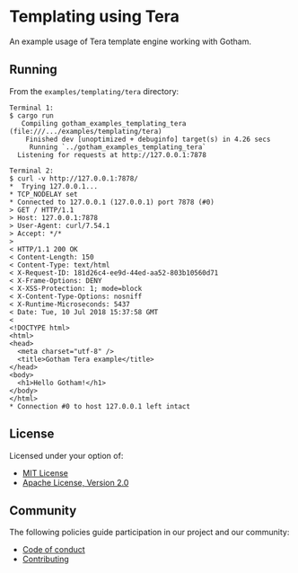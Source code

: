 # Templating using Tera

An example usage of Tera template engine working with Gotham.

## Running

From the `examples/templating/tera` directory:

```
Terminal 1:
$ cargo run
   Compiling gotham_examples_templating_tera (file:///.../examples/templating/tera)
    Finished dev [unoptimized + debuginfo] target(s) in 4.26 secs
     Running `../gotham_examples_templating_tera`
  Listening for requests at http://127.0.0.1:7878

Terminal 2:
$ curl -v http://127.0.0.1:7878/
*  Trying 127.0.0.1...
* TCP_NODELAY set
* Connected to 127.0.0.1 (127.0.0.1) port 7878 (#0)
> GET / HTTP/1.1
> Host: 127.0.0.1:7878
> User-Agent: curl/7.54.1
> Accept: */*
>
< HTTP/1.1 200 OK
< Content-Length: 150
< Content-Type: text/html
< X-Request-ID: 181d26c4-ee9d-44ed-aa52-803b10560d71
< X-Frame-Options: DENY
< X-XSS-Protection: 1; mode=block
< X-Content-Type-Options: nosniff
< X-Runtime-Microseconds: 5437
< Date: Tue, 10 Jul 2018 15:37:58 GMT
<
<!DOCTYPE html>
<html>
<head>
  <meta charset="utf-8" />
  <title>Gotham Tera example</title>
</head>
<body>
  <h1>Hello Gotham!</h1>
</body>
</html>
* Connection #0 to host 127.0.0.1 left intact
```

## License

Licensed under your option of:

* [MIT License](../../LICENSE-MIT)
* [Apache License, Version 2.0](../../LICENSE-APACHE)

## Community

The following policies guide participation in our project and our community:

* [Code of conduct](../../CODE_OF_CONDUCT.md)
* [Contributing](../../CONTRIBUTING.md)
